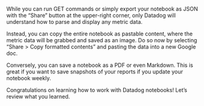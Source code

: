 While you can run GET commands or simply export your notebook as JSON with the “Share” button at the upper-right corner, only Datadog will understand how to parse and display any metric data.

Instead, you can copy the entire notebook as pastable content, where the metric data will be grabbed and saved as an image. Do so now by selecting “Share > 
Copy formatted contents” and pasting the data into a new Google doc.

Conversely, you can save a notebook as a PDF or even Markdown. This is great if you want to save snapshots of your reports if you update your notebook weekly.

Congratulations on learning how to work with Datadog notebooks! Let’s review what you learned.
